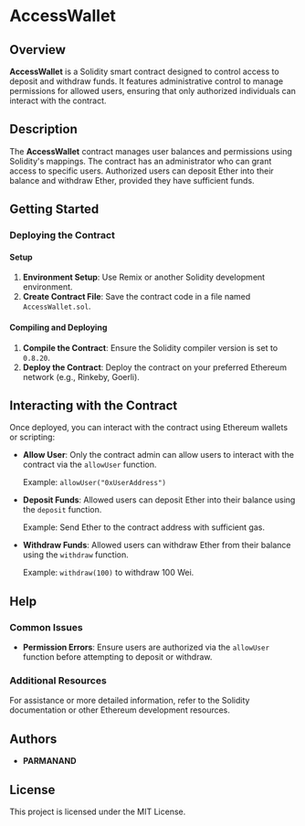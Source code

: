# AccessWallet

## Overview

**AccessWallet** is a Solidity smart contract designed to control access to deposit and withdraw funds. It features administrative control to manage permissions for allowed users, ensuring that only authorized individuals can interact with the contract.

## Description

The **AccessWallet** contract manages user balances and permissions using Solidity's mappings. The contract has an administrator who can grant access to specific users. Authorized users can deposit Ether into their balance and withdraw Ether, provided they have sufficient funds.

## Getting Started

### Deploying the Contract

#### Setup

1. **Environment Setup**: Use Remix or another Solidity development environment.
2. **Create Contract File**: Save the contract code in a file named `AccessWallet.sol`.

#### Compiling and Deploying

1. **Compile the Contract**: Ensure the Solidity compiler version is set to `0.8.20`.
2. **Deploy the Contract**: Deploy the contract on your preferred Ethereum network (e.g., Rinkeby, Goerli).

## Interacting with the Contract

Once deployed, you can interact with the contract using Ethereum wallets or scripting:

- **Allow User**: Only the contract admin can allow users to interact with the contract via the `allowUser` function.
  
  Example: `allowUser("0xUserAddress")`

- **Deposit Funds**: Allowed users can deposit Ether into their balance using the `deposit` function.
  
  Example: Send Ether to the contract address with sufficient gas.

- **Withdraw Funds**: Allowed users can withdraw Ether from their balance using the `withdraw` function.
  
  Example: `withdraw(100)` to withdraw 100 Wei.

## Help

### Common Issues

- **Permission Errors**: Ensure users are authorized via the `allowUser` function before attempting to deposit or withdraw.

### Additional Resources

For assistance or more detailed information, refer to the Solidity documentation or other Ethereum development resources.

## Authors

- **PARMANAND**

## License

This project is licensed under the MIT License.
